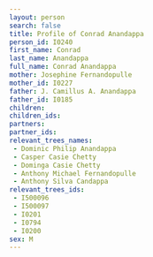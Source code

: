 ```yaml
---
layout: person
search: false
title: Profile of Conrad Anandappa
person_id: I0240
first_name: Conrad
last_name: Anandappa
full_name: Conrad Anandappa
mother: Josephine Fernandopulle
mother_id: I0227
father: J. Camillus A. Anandappa
father_id: I0185
children:
children_ids:
partners:
partner_ids:
relevant_trees_names:
 - Dominic Philip Anandappa
 - Casper Casie Chetty
 - Dominga Casie Chetty
 - Anthony Michael Fernandopulle
 - Anthony Silva Candappa
relevant_trees_ids:
 - I500096
 - I500097
 - I0201
 - I0794
 - I0200
sex: M
---
```


